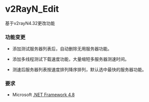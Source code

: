 # v2RayN_Edit
基于v2rayN4.32更改功能
### 功能变更
- 添加测试服务器列表后，自动删除无用服务器功能。

- 添加多线程测试下载速度功能，大量缩短多服务器测速时间。

- 测速后服务器列表按速度排列降序排列，默认选中最快的服务器功能。

### 要求 
- Microsoft [.NET Framework 4.8](https://docs.microsoft.com/zh-cn/dotnet/framework/install/guide-for-developers)

